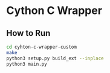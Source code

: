 # Cython C Wrapper

## How to Run

```bash
cd cyhton-c-wrapper-custom
make
python3 setup.py build_ext --inplace
python3 main.py
```

